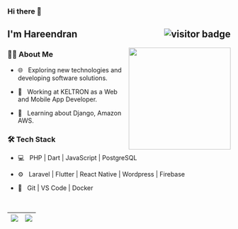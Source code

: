 ### Hi there 👋


<h2> I'm Hareendran <img align='right' src="https://visitor-badge.laobi.icu/badge?page_id=hareendranmg.hareendranmg&style=flat-square" alt="visitor badge"/> </h2>

<img src="https://raw.githubusercontent.com/MicaelliMedeiros/micaellimedeiros/master/image/computer-illustration.png" width="230" align='right'>

<h3> 🧑‍💻 About Me </h3>



- 🌐 &nbsp; Exploring new technologies and developing software solutions.

- 💼 &nbsp; Working at KELTRON as a Web and Mobile App Developer.

- 🌱 &nbsp; Learning about Django, Amazon AWS.


<h3>🛠 Tech Stack</h3>


- 💻 &nbsp; PHP | Dart | JavaScript | PostgreSQL

- ⚙️ &nbsp; Laravel | Flutter | React Native | Wordpress | Firebase

- 🔧 &nbsp; Git | VS Code  | Docker


<br/>

<div>

![](https://github-readme-stats.vercel.app/api?username=hareendranmg&show_icons=true&count_private=true&hide=issues) | ![](https://github-readme-stats.vercel.app/api/top-langs/?username=hareendranmg&layout=compact)
----------------------------------------------------------------------------------------------------------------------------- | --------------------------------------------------------------------------------------------------------

</div>
<br/>

